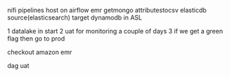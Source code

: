 nifi pipelines host on airflow emr
getmongo
attributestocsv
elasticdb source(elasticsearch)
target dynamodb in ASL

1 datalake in start
2 uat for monitoring a couple of days
3 if we get a green flag then go to prod

checkout amazon emr

dag uat